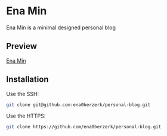 # Ena Min

Ena Min is a minimal designed personal blog

## Preview

[Ena Min](https://ena0berzerk.github.io/personal-blog)

## Installation

Use the SSH:

```bash
git clone git@github.com:ena0berzerk/personal-blog.git
```

Use the HTTPS:

```bash
git clone https://github.com/ena0berzerk/personal-blog.git
```
